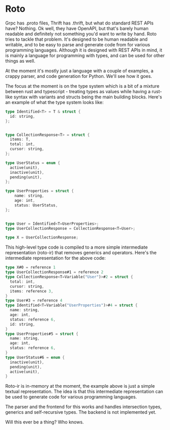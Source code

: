 # Roto

Grpc has .proto files, Thrift has .thrift, but what do standard REST APIs have? Nothing. Ok well, they have OpenAPI, but that's barely human readable and definitely not something you'd want to write by hand. Roto tries to tackle that problem. It's designed to be human readable and writable, and to be easy to parse and generate code from for various programming languages. Although it is designed with REST APIs in mind, it is mainly a language for programming with types, and can be used for other things as well.

At the moment it's mostly just a language with a couple of examples, a crappy parser, and code generation for Python. We'll see how it goes.

The focus at the moment is on the type system which is a bit of a mixture between rust and typescript - treating types as values while having a rust-like syntax with variants and structs being the main building blocks. Here's an example of what the type system looks like:

```rust
type Identified<T> = T & struct {
  id: string,
};


type CollectionResponse<T> = struct {
  items: T,
  total: int,
  cursor: string,
};

type UserStatus = enum {
  active(unit),
  inactive(unit),
  pending(unit),
};

type UserProperties = struct {
    name: string,
    age: int,
    status: UserStatus,
};


type User = Identified<T=UserProperties>;
type UserCollectionResponse = CollectionResponse<T=User>;

type X = UserCollectionResponse;
```

This high-level type code is compiled to a more simple intermediate representation (roto-ir) that removes generics and operators. Here's the intermediate representation for the above code:

```rust
type X#0 = reference 1
type UserCollectionResponse#1 = reference 2
type CollectionResponse<T=Variable("User")>#2 = struct {
  total: int,
  cursor: string,
  items: reference 3,
}
type User#3 = reference 4
type Identified<T=Variable("UserProperties")>#4 = struct {
  name: string,
  age: int,
  status: reference 6,
  id: string,
}
type UserProperties#5 = struct {
  name: string,
  age: int,
  status: reference 6,
}
type UserStatus#6 = enum {
  inactive(unit),
  pending(unit),
  active(unit),
}
```

Roto-ir is in-memory at the moment, the example above is just a simple textual representation. The idea is that this intermediate representation can be used to generate code for various programming languages.

The parser and the frontend for this works and handles intersection types, generics and self-recursive types. The backend is not implemented yet.

Will this ever be a thing? Who knows.